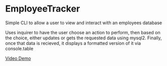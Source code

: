 # EmployeeTracker

Simple CLI to allow a user to view and interact with an employees database

Uses inquirer to have the user choose an action to perform, then based on the choice, either updates or gets the requested data using mysql2. Finally, once that data is recieved, it displays a formatted version of it via console.table

[Video Demo](https://drive.google.com/file/d/1IGqas8GGAsJS4Fb3_nWCAVD6ss99SWs6/view)